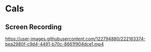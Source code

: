 # Cals


## Screen Recording

https://user-images.githubusercontent.com/122794880/222163374-bea2980f-c9d4-4491-b70c-8661f904dce1.mp4
